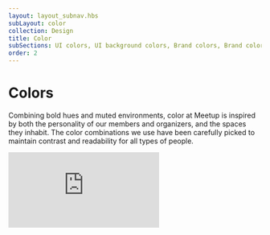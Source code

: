 ```yaml
---
layout: layout_subnav.hbs
subLayout: color
collection: Design
title: Color
subSections: UI colors, UI background colors, Brand colors, Brand color combos
order: 2
---
```


# Colors
Combining bold hues and muted environments, color at Meetup is inspired by both the personality of our members and organizers, and the spaces they inhabit. The color combinations we use have been carefully picked to maintain contrast and readability for all types of people.

<iframe src="https://meetup.github.io/swarm-constants/" frameborder="0" onload="resizeIframe(this)" class="__docs_iframe"></iframe>
